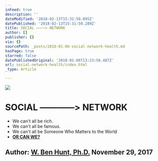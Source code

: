 ```yaml
---
inFeed: true
description: ''
dateModified: '2018-02-13T15:31:50.095Z'
datePublished: '2018-02-13T15:31:50.289Z'
title: SOCIAL ――――> NETWORK
author: []
publisher: {}
via: {}
sourcePath: _posts/2018-01-06-social-network-health.md
hasPage: true
starred: false
datePublishedOriginal: '2018-01-06T13:23:56.487Z'
url: social-network-health/index.html
_type: Article

---
```

![](https://the-grid-user-content.s3-us-west-2.amazonaws.com/4a8e9630-1ede-47ca-be04-147dfc7baf04.jpg)

# **SOCIAL ――――\> NETWORK**

* We can't all be rich.
* We can't all be famous.
* We can't all be Someone Who Matters to the World
* **[OR CAN WE?][0]**

## **Author: [W. Ben Hunt, Ph.D.][1] November 29, 2017**

[0]: http://epsilontheory.com/the-two-churchills/
[1]: http://epsilontheory.com/search-posts/?author=bhunt